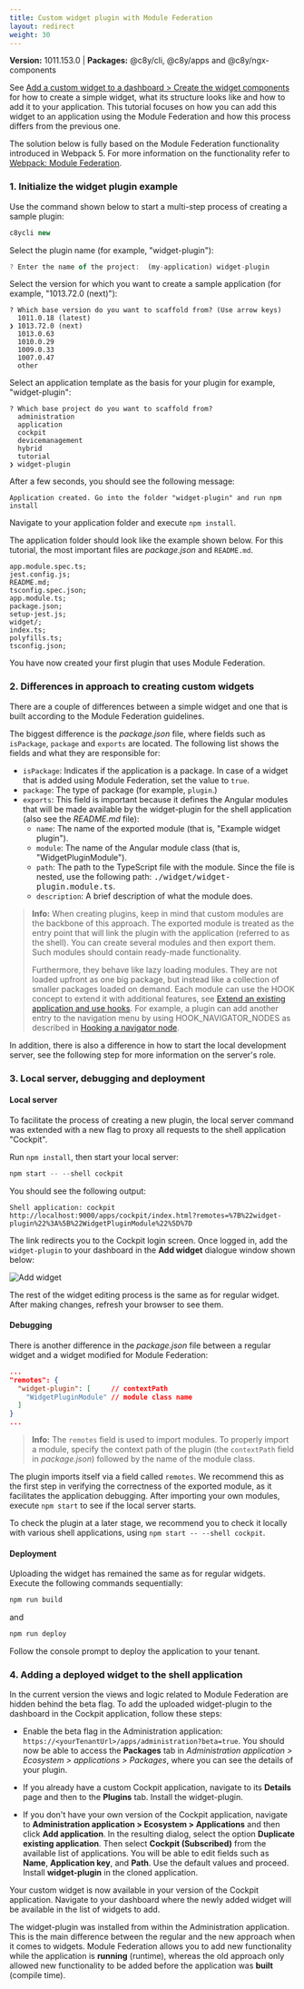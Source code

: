 ```yaml
---
title: Custom widget plugin with Module Federation
layout: redirect
weight: 30
---
```


**Version:** 1011.153.0 | **Packages:** @c8y/cli, @c8y/apps and @c8y/ngx-components

See [Add a custom widget to a dashboard > Create the widget components](#2-create-the-widget-components) for how to create a simple widget, what its structure looks like and how to add it to your application.
This tutorial focuses on how you can add this widget to an application using the Module Federation and how this process differs from the previous one.

The solution below is fully based on the Module Federation functionality introduced in Webpack 5.
For more information on the functionality refer to [Webpack: Module Federation](https://webpack.js.org/concepts/module-federation/).

### 1. Initialize the widget plugin example

Use the command shown below to start a multi-step process of creating a sample plugin:

```js
c8ycli new
```

Select the plugin name (for example, "widget-plugin"):

```js
? Enter the name of the project:  (my-application) widget-plugin
```

Select the version for which you want to create a sample application (for example, "1013.72.0 (next)"):

```console
? Which base version do you want to scaffold from? (Use arrow keys)
  1011.0.18 (latest)
❯ 1013.72.0 (next)
  1013.0.63
  1010.0.29
  1009.0.33
  1007.0.47
  other
```

Select an application template as the basis for your plugin for example, "widget-plugin":

```console
? Which base project do you want to scaffold from?
  administration
  application
  cockpit
  devicemanagement
  hybrid
  tutorial
❯ widget-plugin
```

After a few seconds, you should see the following message:

```console
Application created. Go into the folder "widget-plugin" and run npm install
```

Navigate to your application folder and execute `npm install`.

The application folder should look like the example shown below.
For this tutorial, the most important files are *package.json* and `README.md`.

```console
app.module.spec.ts;
jest.config.js;
README.md;
tsconfig.spec.json;
app.module.ts;
package.json;
setup-jest.js;
widget/;
index.ts;
polyfills.ts;
tsconfig.json;
```

You have now created your first plugin that uses Module Federation.

### 2. Differences in approach to creating custom widgets

There are a couple of differences between a simple widget and one that is built according to the Module Federation guidelines.

The biggest difference is the *package.json* file, where fields such as `isPackage`, `package` and `exports` are located.
The following list shows the fields and what they are responsible for:

- `isPackage`: Indicates if the application is a package. In case of a widget that is added using Module Federation, set the value to `true`.
- `package`: The type of package (for example, `plugin`.)
- `exports`: This field is important because it defines the Angular modules that will be made available by the widget-plugin for the shell application (also see the *README.md* file):
  - `name`: The name of the exported module (that is, "Example widget plugin").
  - `module`: The name of the Angular module class (that is, "WidgetPluginModule").
  - `path`: The path to the TypeScript file with the module. Since the file is nested, use the following path: <kbd>./widget/widget-plugin.module.ts</kbd>.
  - `description`: A brief description of what the module does.

>**Info:** When creating plugins, keep in mind that custom modules are the backbone of this approach. The exported module is treated as the entry point that will link the plugin with the application (referred to as the shell). You can create several modules and then export them. Such modules should contain ready-made functionality.
>
>Furthermore, they behave like lazy loading modules. They are not loaded upfront as one big package, but instead like a collection of smaller packages loaded on demand.
Each module can use the HOOK concept to extend it with additional features, see [Extend an existing application and use hooks](#extend-an-existing-application). For example, a plugin can add another entry to the navigation menu by using HOOK_NAVIGATOR_NODES as described in [Hooking a navigator node](#3-hooking-a-navigator-node).

In addition, there is also a difference in how to start the local development server, see the following step for more information on the server's role.

### 3. Local server, debugging and deployment

#### Local server

To facilitate the process of creating a new plugin, the local server command was extended with a new flag to proxy all requests to the shell application "Cockpit".

Run `npm install`, then start your local server:

```js
npm start -- --shell cockpit
```

You should see the following output:

```shell
Shell application: cockpit
http://localhost:9000/apps/cockpit/index.html?remotes=%7B%22widget-plugin%22%3A%5B%22WidgetPluginModule%22%5D%7D
```

The link redirects you to the Cockpit login screen.
Once logged in, add the `widget-plugin` to your dashboard in the **Add widget** dialogue window shown below:

![Add widget](/images/web-sdk/module-federation-widget-plugin.png)

The rest of the widget editing process is the same as for regular widget.
After making changes, refresh your browser to see them.

#### Debugging

There is another difference in the *package.json* file between a regular widget and a widget modified for Module Federation:

```json
...
"remotes": {
  "widget-plugin": [     // contextPath
    "WidgetPluginModule" // module class name
  ]
}
...
```

>**Info:** The `remotes` field is used to import modules. To properly import a module, specify the context path of the plugin (the `contextPath` field in *package.json*) followed by the name of the module class.

The plugin imports itself via a field called `remotes`.
We recommend this as the first step in verifying the correctness of the exported module, as it facilitates the application debugging.
After importing your own modules, execute `npm start` to see if the local server starts.

To check the plugin at a later stage, we recommend you to check it locally with various shell applications, using `npm start -- --shell cockpit`.

#### Deployment

Uploading the widget has remained the same as for regular widgets.
Execute the following commands sequentially:

```js
npm run build
```

and

```js
npm run deploy
```

Follow the console prompt to deploy the application to your tenant.

### 4. Adding a deployed widget to the shell application

In the current version the views and logic related to Module Federation are hidden behind the beta flag.
To add the uploaded widget-plugin to the dashboard in the Cockpit application, follow these steps:

- Enable the beta flag in the Administration application: `https://<yourTenantUrl>/apps/administration?beta=true`. You should now be able to access the **Packages** tab in *Administration application > Ecosystem > applications > Packages*, where you can see the details of your plugin.

- If you already have a custom Cockpit application, navigate to its **Details** page and then to the **Plugins** tab. Install the widget-plugin.

- If you don't have your own version of the Cockpit application, navigate to **Administration application > Ecosystem > Applications** and then click **Add application**. In the resulting dialog, select the option **Duplicate existing application**. Then select **Cockpit (Subscribed)** from the available list of applications. You will be able to edit fields such as **Name**, **Application key**, and **Path**. Use the default values and proceed. Install **widget-plugin** in the cloned application.

Your custom widget is now available in your version of the Cockpit application.
Navigate to your dashboard where the newly added widget will be available in the list of widgets to add.

The widget-plugin was installed from within the Administration application. This is the main difference between the regular and the new approach when it comes to widgets.
Module Federation allows you to add new functionality while the application is **running** (runtime), whereas the old approach only allowed new functionality to be added before the application was **built** (compile time).
